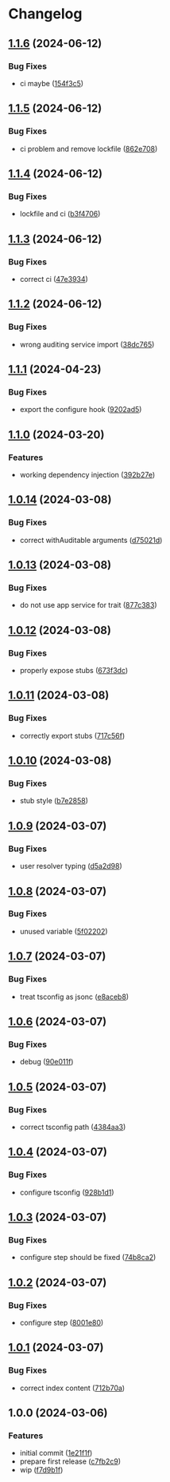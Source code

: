 # Changelog

## [1.1.6](https://github.com/StouderIO/adonis-auditing/compare/v1.1.5...v1.1.6) (2024-06-12)


### Bug Fixes

* ci maybe ([154f3c5](https://github.com/StouderIO/adonis-auditing/commit/154f3c53e31db696d21bddd85a4da44f8f5d6326))

## [1.1.5](https://github.com/StouderIO/adonis-auditing/compare/v1.1.4...v1.1.5) (2024-06-12)


### Bug Fixes

* ci problem and remove lockfile ([862e708](https://github.com/StouderIO/adonis-auditing/commit/862e708488cf13b55735084b2d4703fa8e1d1b6d))

## [1.1.4](https://github.com/StouderIO/adonis-auditing/compare/v1.1.3...v1.1.4) (2024-06-12)


### Bug Fixes

* lockfile and ci ([b3f4706](https://github.com/StouderIO/adonis-auditing/commit/b3f47066912057dc290b4293f91f57e4b4638c9c))

## [1.1.3](https://github.com/StouderIO/adonis-auditing/compare/v1.1.2...v1.1.3) (2024-06-12)


### Bug Fixes

* correct ci ([47e3934](https://github.com/StouderIO/adonis-auditing/commit/47e39347ac6981c53b834186b7155b26a3815fc7))

## [1.1.2](https://github.com/StouderIO/adonis-auditing/compare/v1.1.1...v1.1.2) (2024-06-12)


### Bug Fixes

* wrong auditing service import ([38dc765](https://github.com/StouderIO/adonis-auditing/commit/38dc765ea3d9dff7647f0edf88697ad04f97dcdf))

## [1.1.1](https://github.com/StouderIO/adonis-auditing/compare/v1.1.0...v1.1.1) (2024-04-23)


### Bug Fixes

* export the configure hook ([9202ad5](https://github.com/StouderIO/adonis-auditing/commit/9202ad5d72f0c8fa74c76cf06572b21f7f63f657))

## [1.1.0](https://github.com/StouderIO/adonis-auditing/compare/v1.0.14...v1.1.0) (2024-03-20)


### Features

* working dependency injection ([392b27e](https://github.com/StouderIO/adonis-auditing/commit/392b27ef9e6e350a1f4a47fcd6c11f4ded23ba56))

## [1.0.14](https://github.com/StouderIO/adonis-auditing/compare/v1.0.13...v1.0.14) (2024-03-08)


### Bug Fixes

* correct withAuditable arguments ([d75021d](https://github.com/StouderIO/adonis-auditing/commit/d75021d8e32f068e18649ed7ad7a0b38fe908758))

## [1.0.13](https://github.com/StouderIO/adonis-auditing/compare/v1.0.12...v1.0.13) (2024-03-08)


### Bug Fixes

* do not use app service for trait ([877c383](https://github.com/StouderIO/adonis-auditing/commit/877c38327581660fba48ae3819804992ad51e296))

## [1.0.12](https://github.com/StouderIO/adonis-auditing/compare/v1.0.11...v1.0.12) (2024-03-08)


### Bug Fixes

* properly expose stubs ([673f3dc](https://github.com/StouderIO/adonis-auditing/commit/673f3dcbd2624f8de35a0d607fac6059946db6fb))

## [1.0.11](https://github.com/StouderIO/adonis-auditing/compare/v1.0.10...v1.0.11) (2024-03-08)


### Bug Fixes

* correctly export stubs ([717c56f](https://github.com/StouderIO/adonis-auditing/commit/717c56f30095faece90ca35198104026a6496cec))

## [1.0.10](https://github.com/StouderIO/adonis-auditing/compare/v1.0.9...v1.0.10) (2024-03-08)


### Bug Fixes

* stub style ([b7e2858](https://github.com/StouderIO/adonis-auditing/commit/b7e2858ccc15c07e4a7df20efb2d7e84ed5fd1a4))

## [1.0.9](https://github.com/StouderIO/adonis-auditing/compare/v1.0.8...v1.0.9) (2024-03-07)


### Bug Fixes

* user resolver typing ([d5a2d98](https://github.com/StouderIO/adonis-auditing/commit/d5a2d98377455708bea9d62e6b4eeee9ec10d774))

## [1.0.8](https://github.com/StouderIO/adonis-auditing/compare/v1.0.7...v1.0.8) (2024-03-07)


### Bug Fixes

* unused variable ([5f02202](https://github.com/StouderIO/adonis-auditing/commit/5f02202f913dbd98b69e078e843784229a80f7e5))

## [1.0.7](https://github.com/StouderIO/adonis-auditing/compare/v1.0.6...v1.0.7) (2024-03-07)


### Bug Fixes

* treat tsconfig as jsonc ([e8aceb8](https://github.com/StouderIO/adonis-auditing/commit/e8aceb8fb0667ef47843623608deec7f2cd04245))

## [1.0.6](https://github.com/StouderIO/adonis-auditing/compare/v1.0.5...v1.0.6) (2024-03-07)


### Bug Fixes

* debug ([90e011f](https://github.com/StouderIO/adonis-auditing/commit/90e011f997d637163fae313f3af76ea45623c512))

## [1.0.5](https://github.com/StouderIO/adonis-auditing/compare/v1.0.4...v1.0.5) (2024-03-07)


### Bug Fixes

* correct tsconfig path ([4384aa3](https://github.com/StouderIO/adonis-auditing/commit/4384aa3089f54fe0fb3a805bfb3bb991ead6df65))

## [1.0.4](https://github.com/StouderIO/adonis-auditing/compare/v1.0.3...v1.0.4) (2024-03-07)


### Bug Fixes

* configure tsconfig ([928b1d1](https://github.com/StouderIO/adonis-auditing/commit/928b1d1d5632a5cf8626ba7b7d9c7633e0fe3c0b))

## [1.0.3](https://github.com/StouderIO/adonis-auditing/compare/v1.0.2...v1.0.3) (2024-03-07)


### Bug Fixes

* configure step should be fixed ([74b8ca2](https://github.com/StouderIO/adonis-auditing/commit/74b8ca2bcdd36cfaa3b27291878714e7f7407187))

## [1.0.2](https://github.com/StouderIO/adonis-auditing/compare/v1.0.1...v1.0.2) (2024-03-07)


### Bug Fixes

* configure step ([8001e80](https://github.com/StouderIO/adonis-auditing/commit/8001e80c0405e7aab7a28812871445b739d9b2b3))

## [1.0.1](https://github.com/StouderIO/adonis-auditing/compare/v1.0.0...v1.0.1) (2024-03-07)


### Bug Fixes

* correct index content ([712b70a](https://github.com/StouderIO/adonis-auditing/commit/712b70a323b241076dba6d31b500df799ce1ae33))

## 1.0.0 (2024-03-06)


### Features

* initial commit ([1e21f1f](https://github.com/StouderIO/adonis-auditing/commit/1e21f1f88e0cde447dea5aa9787503f76b9bc0a5))
* prepare first release ([c7fb2c9](https://github.com/StouderIO/adonis-auditing/commit/c7fb2c903cf59b182bc106d410bd9b787c490ec8))
* wip ([f7d9b1f](https://github.com/StouderIO/adonis-auditing/commit/f7d9b1f735af730ca28b80d29c1a9c8cd97ea591))
